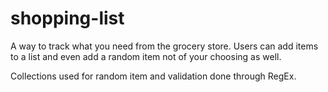 # shopping-list

A way to track what you need from the grocery store. Users can add items to a list and even add a random item not of your choosing as well.

Collections used for random item and validation done through RegEx.
